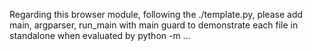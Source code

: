 <!-- ---
!-- Timestamp: 2025-10-09 21:01:05
!-- Author: ywatanabe
!-- File: /home/ywatanabe/proj/scitex_repo/src/scitex/browser/TODO.md
!-- --- -->

Regarding this browser module, following the ./template.py, please add main, argparser, run_main with main guard to demonstrate each file in standalone when evaluated by python -m ...

<!-- EOF -->